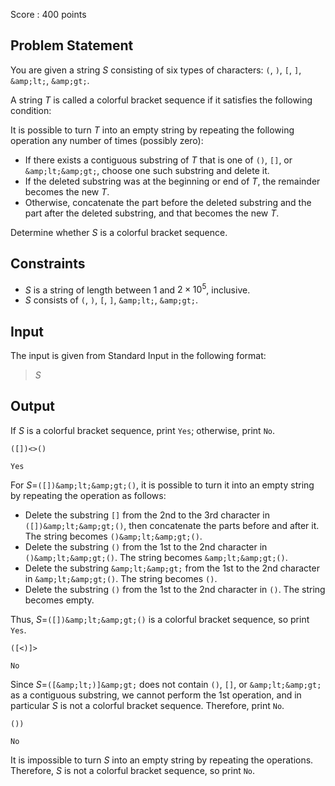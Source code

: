 Score : $400$ points

## Problem Statement

You are given a string $S$ consisting of six types of characters: `(`, `)`, `[`, `]`, `&amp;lt;`, `&amp;gt;`.

A string $T$ is called a colorful bracket sequence if it satisfies the following condition:

It is possible to turn $T$ into an empty string by repeating the following operation any number of times (possibly zero):

- If there exists a contiguous substring of $T$ that is one of `()`, `[]`, or `&amp;lt;&amp;gt;`, choose one such substring and delete it.
- If the deleted substring was at the beginning or end of $T$, the remainder becomes the new $T$.
- Otherwise, concatenate the part before the deleted substring and the part after the deleted substring, and that becomes the new $T$.

Determine whether $S$ is a colorful bracket sequence.

## Constraints

- $S$ is a string of length between $1$ and $2\times 10^5$, inclusive.
- $S$ consists of `(`, `)`, `[`, `]`, `&amp;lt;`, `&amp;gt;`.

## Input

The input is given from Standard Input in the following format:

> $S$

## Output

If $S$ is a colorful bracket sequence, print `Yes`; otherwise, print `No`.

```input1
([])<>()
```

```output1
Yes
```

For $S=$`([])&amp;lt;&amp;gt;()`, it is possible to turn it into an empty string by repeating the operation as follows:

- Delete the substring `[]` from the 2nd to the 3rd character in `([])&amp;lt;&amp;gt;()`, then concatenate the parts before and after it. The string becomes `()&amp;lt;&amp;gt;()`.
- Delete the substring `()` from the 1st to the 2nd character in `()&amp;lt;&amp;gt;()`. The string becomes `&amp;lt;&amp;gt;()`.
- Delete the substring `&amp;lt;&amp;gt;` from the 1st to the 2nd character in `&amp;lt;&amp;gt;()`. The string becomes `()`.
- Delete the substring `()` from the 1st to the 2nd character in `()`. The string becomes empty.

Thus, $S=$`([])&amp;lt;&amp;gt;()` is a colorful bracket sequence, so print `Yes`.

```input2
([<)]>
```

```output2
No
```

Since $S=$`([&amp;lt;)]&amp;gt;` does not contain `()`, `[]`, or `&amp;lt;&amp;gt;` as a contiguous substring, we cannot perform the 1st operation, and in particular $S$ is not a colorful bracket sequence. Therefore, print `No`.

```input3
())
```

```output3
No
```

It is impossible to turn $S$ into an empty string by repeating the operations.<br>
Therefore, $S$ is not a colorful bracket sequence, so print `No`.